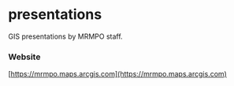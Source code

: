 # presentations
GIS presentations by MRMPO staff.
### Website
[https://mrmpo.maps.arcgis.com](https://mrmpo.maps.arcgis.com)
